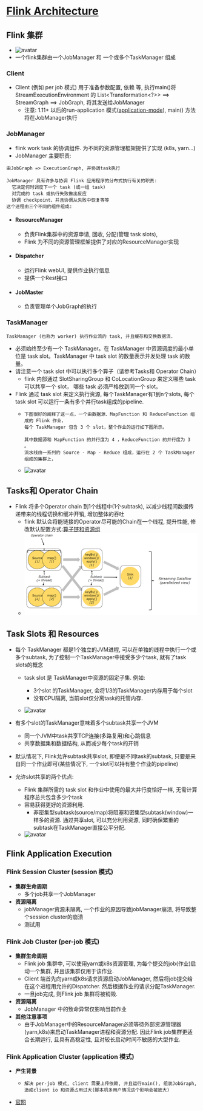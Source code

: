 # [Flink Architecture](https://ci.apache.org/projects/flink/flink-docs-release-1.12/concepts/flink-architecture.html)

## Flink 集群

- ![avatar](https://ci.apache.org/projects/flink/flink-docs-release-1.12/fig/processes.svg)
- 一个flink集群由一个JobManager 和 一个或多个TaskManager 组成

### Client

- Client (例如 per job 模式) 用于准备参数配置, 依赖 等, 执行main()将 StreamExecutionEnvironment 的 List<Transformation<?>> ==> StreamGraph
  ==>
  JobGraph, 将其发送给JobManager
    - 注意: 1.11+ 以后的run-application 模式([application-mode](https://ci.apache.org/projects/flink/flink-docs-release-1.12/zh/deployment/resource-providers/yarn.html#application-mode)), main() 方法将在JobManager执行

### JobManager

- flink work task 的协调组件. 为不同的资源管理框架提供了实现 (k8s, yarn...)
- JobManager 主要职责:

```text
由JobGraph => ExecutionGraph, 并协调task执行

JobManager 具有许多与协调 Flink 应用程序的分布式执行有关的职责:
  它决定何时调度下一个 task (或一组 task)
  对完成的 task 或执行失败做出反应
  协调 checkpoint、并且协调从失败中恢复等等
这个进程由三个不同的组件组成: 
```

- #### **ResourceManager**
    - 负责Flink集群中的资源申请, 回收, 分配(管理 task slots),
    - Flink 为不同的资源管理框架提供了对应的ResourceManager实现
- #### **Dispatcher**
    - 运行Flink webUI, 提供作业执行信息
    - 提供一个Rest接口
- #### **JobMaster**
    - 负责管理单个JobGraph的执行

### TaskManager

```text
TaskManager (也称为 worker) 执行作业流的 task, 并且缓存和交换数据流.
```

- 必须始终至少有一个 TaskManager。在 TaskManager 中资源调度的最小单位是 task slot。TaskManager 中 task slot 的数量表示并发处理 task 的数量。
- 请注意一个 task slot 中可以执行多个算子（请参考Tasks和 Operator Chain）
    - flink 内部通过 SlotSharingGroup 和 CoLocationGroup 来定义哪些 task 可以共享一个 slot， 哪些 task 必须严格放到同一个 slot。
- Flink 通过 task slot 来定义执行资源, 每个TaskManager有1到n个slots, 
  每个 task slot 可以运行一条有多个并行task组成的pipeline.
    - ```text
      下图很好的阐释了这一点，一个由数据源、MapFunction 和 ReduceFunction 组成的 Flink 作业，
      每个 TaskManager 包含 3 个 slot，整个作业的运行如下图所示。
      
      其中数据源和 MapFunction 的并行度为 4 ，ReduceFunction 的并行度为 3 。
      流水线由一系列的 Source - Map - Reduce 组成，运行在 2 个 TaskManager 组成的集群上，
      ```
    - ![avatar](https://ci.apache.org/projects/flink/flink-docs-release-1.12/fig/slots.svg)


## Tasks和 Operator Chain

- Flink 将多个Operator chain 到1个线程中(1个subtask), 以减少线程间数据传递带来的线程切换和缓冲开销, 增加整体的吞吐
    - flink 默认会将能链接的Operator尽可能的Chain在一个线程, 提升性能,
      修改默认配置方式:[算子链和资源组](https://ci.apache.org/projects/flink/flink-docs-release-1.12/zh/dev/stream/operators/#task-chaining-and-resource-groups)
    - ![avatar](./images/TasksAndOperatorChains.png)

## Task Slots 和 Resources

- 每个 TaskManager 都是1个独立的JVM进程, 可以在单独的线程中执行一个或多个subtask, 为了控制一个TaskManager中接受多少个task, 就有了task slots的概念
    - task slot 是 TaskManager中资源的固定子集. 例如:
        - 3个slot 的TaskManager, 会将1/3的TaskManager内存用于每个slot
        - 没有CPU隔离, 当前slot仅分离task的托管内存.

    - ![avatar](https://ci.apache.org/projects/flink/flink-docs-release-1.12/fig/tasks_slots.svg)
- 有多个slot的TaskManager意味着多个subtask共享一个JVM
    - 同一个JVM中task共享TCP连接(多路复用)和心跳信息
    - 共享数据集和数据结构, 从而减少每个task的开销

- 默认情况下, Flink允许subtask共享slot, 即便是不同task的subtask, 只要是来自同一个作业即可(某些情况下, 一个slot可以持有整个作业的pipeline)
- 允许slot共享的两个优点:
    - Flink 集群所需的 task slot 和作业中使用的最大并行度恰好一样, 无需计算程序总共包含多少个task
    - 容易获得更好的资源利用.
        - 非密集型subtask(source/map)将阻塞和密集型subtask(window)一样多的资源. 通过共享slot, 可以充分利用资源, 同时确保繁重的subtask在TaskManager直接公平分配.
    - ![avatar](https://ci.apache.org/projects/flink/flink-docs-release-1.12/fig/slot_sharing.svg)

## Flink Application Execution

### Flink Session Cluster (session 模式)

- **集群生命周期**
    - 多个job共享一个JobManager
- **资源隔离**
    - jobManager资源未隔离, 一个作业的原因导致jobManager崩溃, 将导致整个session cluster的崩溃
    - 测试用

### Flink Job Cluster (per-job 模式)

- **集群生命周期**
    - Flink job 集群中, 可以使用yarn或k8s资源管理, 为每个提交的job(作业)启动一个集群, 并且该集群仅用于该作业.
    - Client 端首先向yarn或k8s请求资源启动JobManager, 然后将job提交给在这个进程用允许的Dispatcher. 然后根据作业的请求分配TaskManager.
    - 一旦job完成, 则Flink job 集群将被销毁.
- **资源隔离**
    - JobManager 中的致命异常仅影响当前作业
- **其他注意事项**
    - 由于JobManager中的ResourceManager必须等待外部资源管理器(yarn,k8s)来启动TaskManager进程和资源分配. 因此Flink job集群更适合长期运行, 且具有高稳定性,
      且对较长启动时间不敏感的大型作业.

### Flink Application Cluster (application 模式)

- **产生背景**
    - ```text
      解决 per-job 模式, client 需要上传依赖, 并且运行main(), 组装JobGraph, 造成client io 和资源占用过大(脚本机多用户情况这个影响会被放大)
      ```

- [官网](https://ci.apache.org/projects/flink/flink-docs-release-1.12/zh/concepts/flink-architecture.html#flink-application-%E9%9B%86%E7%BE%A4)
